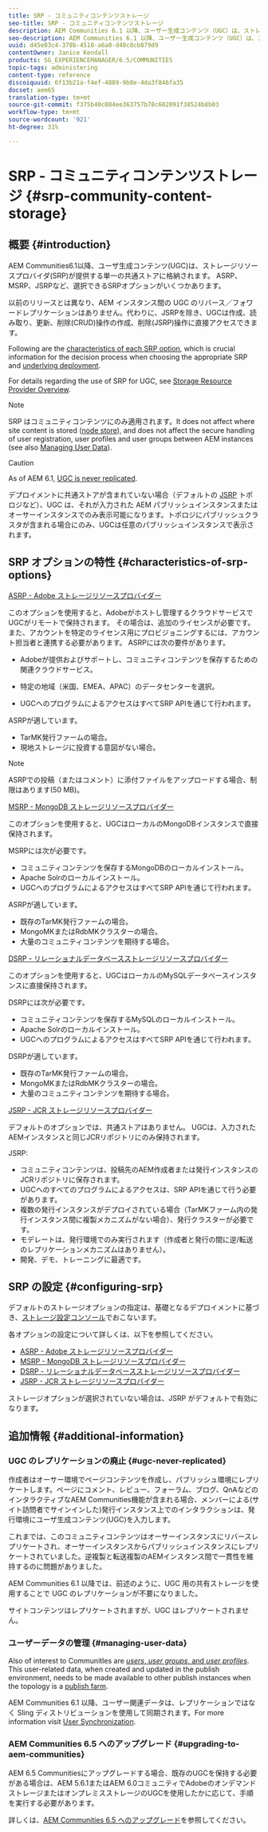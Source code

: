 ```yaml
---
title: SRP - コミュニティコンテンツストレージ
seo-title: SRP - コミュニティコンテンツストレージ
description: AEM Communities 6.1 以降、ユーザー生成コンテンツ（UGC）は、ストレージリソースプロバイダー（SRP）により提供される単一の共通ストアに格納されます
seo-description: AEM Communities 6.1 以降、ユーザー生成コンテンツ（UGC）は、ストレージリソースプロバイダー（SRP）により提供される単一の共通ストアに格納されます
uuid: d45e03c4-378b-4510-a6a0-d48c8cb879d9
contentOwner: Janice Kendall
products: SG_EXPERIENCEMANAGER/6.5/COMMUNITIES
topic-tags: administering
content-type: reference
discoiquuid: 6f13b21a-f4ef-4889-9b8e-4da3f846fa35
docset: aem65
translation-type: tm+mt
source-git-commit: f375b40c084ee363757b78c602091f38524b8b03
workflow-type: tm+mt
source-wordcount: '921'
ht-degree: 31%

---
```



# SRP - コミュニティコンテンツストレージ {#srp-community-content-storage}

## 概要 {#introduction}

AEM Communities6.1以降、ユーザ生成コンテンツ(UGC)は、ストレージリソースプロバイダ(SRP)が提供する単一の共通ストアに格納されます。 ASRP、MSRP、JSRPなど、選択できるSRPオプションがいくつかあります。

以前のリリースとは異なり、AEM インスタンス間の UGC のリバース／フォワードレプリケーションはありません。代わりに、JSRPを除き、UGCは作成、読み取り、更新、削除(CRUD)操作の作成、削除(JSRP)操作に直接アクセスできます。

Following are the [characteristics of each SRP option](#characteristics-of-srp-options), which is crucial information for the decision process when choosing the appropriate SRP and [underlying deployment](/help/communities/topologies.md).

For details regarding the use of SRP for UGC, see [Storage Resource Provider Overview](/help/communities/srp.md).

>[!NOTE]
>
>SRP はコミュニティコンテンツにのみ適用されます。It does not affect where site content is stored ([node store](/help/sites-deploying/data-store-config.md)), and does not affect the secure handling of user registration, user profiles and user groups between AEM instances (see also [Managing User Data](#managing-user-data)).

>[!CAUTION]
>
>As of AEM 6.1, [UGC is never replicated](#ugc-never-replicated).
>
>デプロイメントに共通ストアが含まれていない場合（デフォルトの [JSRP](/help/communities/topologies.md#jsrp) トポロジなど）、UGC は、それが入力された AEM パブリッシュインスタンスまたはオーサーインスタンスでのみ表示可能になります。トポロジにパブリッシュクラスタが含まれる場合にのみ、UGCは任意のパブリッシュインスタンスで表示されます。

## SRP オプションの特性 {#characteristics-of-srp-options}

[ASRP - Adobe ストレージリソースプロバイダー](/help/communities/asrp.md)

このオプションを使用すると、Adobeがホストし管理するクラウドサービスでUGCがリモートで保持されます。 その場合は、追加のライセンスが必要です。また、アカウントを特定のライセンス用にプロビジョニングするには、アカウント担当者と連携する必要があります。 ASRPには次の要件があります。

* Adobeが提供およびサポートし、コミュニティコンテンツを保存するための関連クラウドサービス。
* 特定の地域（米国、EMEA、APAC）のデータセンターを選択。

* UGCへのプログラムによるアクセスはすべてSRP APIを通じて行われます。

ASRPが適しています。

* TarMK発行ファームの場合。
* 現地ストレージに投資する意図がない場合。

>[!NOTE]
>
>ASRPでの投稿（またはコメント）に添付ファイルをアップロードする場合、制限はあります(50 MB)。

[MSRP - MongoDB ストレージリソースプロバイダー](/help/communities/msrp.md)

このオプションを使用すると、UGCはローカルのMongoDBインスタンスで直接保持されます。

MSRPには次が必要です。

* コミュニティコンテンツを保存するMongoDBのローカルインストール。
* Apache Solrのローカルインストール。
* UGCへのプログラムによるアクセスはすべてSRP APIを通じて行われます。

ASRPが適しています。

* 既存のTarMK発行ファームの場合。
* MongoMKまたはRdbMKクラスターの場合。
* 大量のコミュニティコンテンツを期待する場合。

[DSRP - リレーショナルデータベースストレージリソースプロバイダー](/help/communities/dsrp.md)

このオプションを使用すると、UGCはローカルのMySQLデータベースインスタンスに直接保持されます。

DSRPには次が必要です。

* コミュニティコンテンツを保存するMySQLのローカルインストール。
* Apache Solrのローカルインストール。
* UGCへのプログラムによるアクセスはすべてSRP APIを通じて行われます。

DSRPが適しています。

* 既存のTarMK発行ファームの場合。
* MongoMKまたはRdbMKクラスターの場合。
* 大量のコミュニティコンテンツを期待する場合。

[JSRP - JCR ストレージリソースプロバイダー](/help/communities/jsrp.md)

デフォルトのオプションでは、共通ストアはありません。 UGCは、入力されたAEMインスタンスと同じJCRリポジトリにのみ保持されます。

JSRP:

* コミュニティコンテンツは、投稿先のAEM作成者または発行インスタンスのJCRリポジトリに保存されます。
* UGCへのすべてのプログラムによるアクセスは、SRP APIを通じて行う必要があります。
* 複数の発行インスタンスがデプロイされている場合（TarMKファーム内の発行インスタンス間に複製メカニズムがない場合）、発行クラスターが必要です。
* モデレートは、発行環境でのみ実行されます（作成者と発行の間に逆/転送のレプリケーションメカニズムはありません）。
* 開発、デモ、トレーニングに最適です。

## SRP の設定 {#configuring-srp}

デフォルトのストレージオプションの指定は、基礎となるデプロイメントに基づき、[ストレージ設定コンソール](/help/communities/srp-config.md)でおこないます。

各オプションの設定について詳しくは、以下を参照してください。

* [ASRP - Adobe ストレージリソースプロバイダー](/help/communities/asrp.md)
* [MSRP - MongoDB ストレージリソースプロバイダー](/help/communities/msrp.md)
* [DSRP - リレーショナルデータベースストレージリソースプロバイダー](/help/communities/dsrp.md)
* [JSRP - JCR ストレージリソースプロバイダー](/help/communities/jsrp.md)

ストレージオプションが選択されていない場合は、JSRP がデフォルトで有効になります。

## 追加情報 {#additional-information}

### UGC のレプリケーションの廃止 {#ugc-never-replicated}

作成者はオーサー環境でページコンテンツを作成し、パブリッシュ環境にレプリケートします。ページにコメント、レビュー、フォーラム、ブログ、QnAなどのインタラクティブなAEM Communities機能が含まれる場合、メンバーによる(サイト訪問者でサインインした)発行インスタンス上でのインタラクションは、発行環境にユーザ生成コンテンツ(UGC)を入力します。

これまでは、このコミュニティコンテンツはオーサーインスタンスにリバースレプリケートされ、オーサーインスタンスからパブリッシュインスタンスにレプリケートされていました。逆複製と転送複製のAEMインスタンス間で一貫性を維持するのに問題がありました。

AEM Communities 6.1 以降では、前述のように、UGC 用の共有ストレージを使用することで UGC のレプリケーションが不要になりました。

サイトコンテンツはレプリケートされますが、UGC はレプリケートされません。

### ユーザーデータの管理 {#managing-user-data}

Also of interest to CommunitIes are [*users*, *user groups*, and *user profiles*](/help/communities/users.md). This user-related data, when created and updated in the publish environment, needs to be made available to other publish instances when the topology is a [publish farm](/help/sites-deploying/recommended-deploys.md#tarmk-farm).

AEM Communities 6.1 以降、ユーザー関連データは、レプリケーションではなく Sling ディストリビューションを使用して同期されます。For more information visit [User Synchronization](/help/communities/sync.md).

### AEM Communities 6.5 へのアップグレード {#upgrading-to-aem-communities}

AEM 6.5 Communitiesにアップグレードする場合、既存のUGCを保持する必要がある場合は、AEM 5.6.1またはAEM 6.0コミュニティでAdobeのオンデマンドストレージまたはオンプレミスストレージのUGCを使用したかに応じて、手順を実行する必要があります。

詳しくは、[AEM Communities 6.5 へのアップグレード](/help/communities/upgrade.md)を参照してください。
